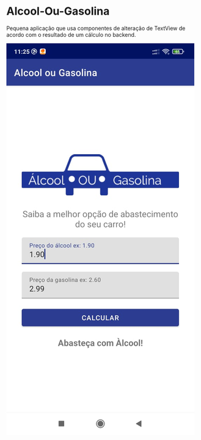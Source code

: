 # Alcool-Ou-Gasolina
Pequena aplicação que usa componentes de alteração de TextView de acordo com o resultado de um cálculo no backend.

<img src="alcoolOuGasolina.jpeg">
